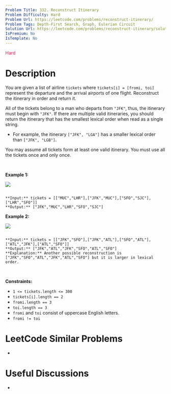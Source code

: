 ```yaml
---
Problem Title: 332. Reconstruct Itinerary
Problem Difficulty: Hard
Problem Url: https://leetcode.com/problems/reconstruct-itinerary/
Problem Tags: Depth-First Search, Graph, Eulerian Circuit
Solution Url: https://leetcode.com/problems/reconstruct-itinerary/solution/
IsPremium: No
IsTemplate: No
---
```


<span style="color: rgb(233, 30, 99);">Hard</span>

# Description

You are given a list of airline `tickets` where `tickets[i] = [fromi, toi]` represent the departure and the arrival airports of one flight. Reconstruct the itinerary in order and return it.


All of the tickets belong to a man who departs from `"JFK"`, thus, the itinerary must begin with `"JFK"`. If there are multiple valid itineraries, you should return the itinerary that has the smallest lexical order when read as a single string.


* For example, the itinerary `["JFK", "LGA"]` has a smaller lexical order than `["JFK", "LGB"]`.


You may assume all tickets form at least one valid itinerary. You must use all the tickets once and only once.


 


**Example 1:**


![](https://assets.leetcode.com/uploads/2021/03/14/itinerary1-graph.jpg)

```

**Input:** tickets = [["MUC","LHR"],["JFK","MUC"],["SFO","SJC"],["LHR","SFO"]]
**Output:** ["JFK","MUC","LHR","SFO","SJC"]

```

**Example 2:**


![](https://assets.leetcode.com/uploads/2021/03/14/itinerary2-graph.jpg)

```

**Input:** tickets = [["JFK","SFO"],["JFK","ATL"],["SFO","ATL"],["ATL","JFK"],["ATL","SFO"]]
**Output:** ["JFK","ATL","JFK","SFO","ATL","SFO"]
**Explanation:** Another possible reconstruction is ["JFK","SFO","ATL","JFK","ATL","SFO"] but it is larger in lexical order.

```

 


**Constraints:**


* `1 <= tickets.length <= 300`
* `tickets[i].length == 2`
* `fromi.length == 3`
* `toi.length == 3`
* `fromi` and `toi` consist of uppercase English letters.
* `fromi != toi`




# LeetCode Similar Problems

- []()

# Useful Discussions

- []()
